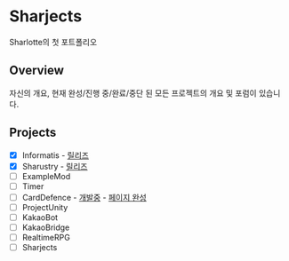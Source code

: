 # Sharjects
Sharlotte의 첫 포트폴리오

## Overview
자신의 개요, 현재 완성/진행 중/완료/중단 된 모든 프로젝트의 개요 및 포럼이 있습니다.

## Projects 
- [x] Informatis - [릴리즈](https://github.com/Sharlottes/Informatis/releases/latest)
- [x] Sharustry - [릴리즈](https://github.com/Sharlottes/Sharustry/releases/latest)
- [ ] ExampleMod  
- [ ] Timer  
- [ ] CardDefence - [개발중](https://github.com/Gamer-Studio/CardDefense) - [페이지 완성](https://sharjects-b5mxjx99w-sharlottes.vercel.app/projects/cardDefense)
- [ ] ProjectUnity  
- [ ] KakaoBot    
- [ ] KakaoBridge  
- [ ] RealtimeRPG  
- [ ] Sharjects
